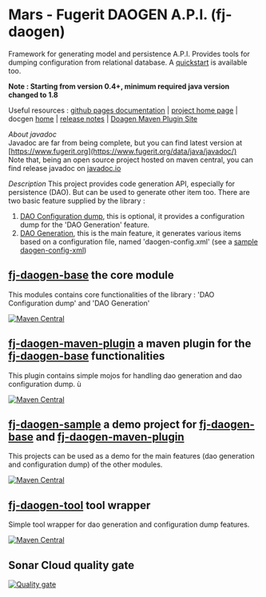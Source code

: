 # Mars - Fugerit DAOGEN A.P.I. (fj-daogen)  

Framework for generating model and persistence A.P.I.
Provides tools for dumping configuration from relational database.
A [quickstart](https://github.com/fugerit-org/fj-daogen-quickstart) is available too.

**Note : Starting from version 0.4+, minimum required java version changed to 1.8**

Useful resources : [github pages documentation](https://marsdocs.fugerit.org/) | [project home page](https://www.fugerit.org/perm/mars) | docgen [home](https://www.fugerit.org/data/java/doc/mars/index.html) | [release notes](https://www.fugerit.org/data/java/doc/mars/release-notes.html) | [Doagen Maven Plugin Site](https://docs.fugerit.org/data/java/site/fj-daogen-maven-plugin/generate-mojo.html)

*About javadoc*  
Javadoc are far from being complete, but you can find latest version at [https://www.fugerit.org](https://www.fugerit.org/data/java/javadoc/)  
Note that, being an open source project hosted on maven central, you can find release javadoc on [javadoc.io](https://javadoc.io/doc/org.fugerit.java/fj-daogen-base/)

*Description*
This project provides code generation API, especially for persistence (DAO). But can be used to generate other item too.
There are two basic feature supplied by the library : 
1. [DAO Configuration dump](docs/dao_dump.md), this is optional, it provides a configuration dump for the 'DAO Generation' feature.
2. [DAO Generation](docs/dao_gen.md), this is the main feature, it generates various items based on a configuration file, named 'daogen-config.xml' (see a [sample daogen-config-xml](fj-daogen-sample/src/main/daogen/fugerit-sample-daogen-config.xml))

## [fj-daogen-base](fj-daogen-base/README.md) the core module
This modules contains core functionalities of the library : 'DAO Configuration dump' and 'DAO Generation'

[![Maven Central](https://img.shields.io/maven-central/v/org.fugerit.java/fj-daogen-base.svg)](https://mvnrepository.com/artifact/org.fugerit.java/fj-daogen-base)

## [fj-daogen-maven-plugin](fj-daogen-maven-plugin/README.md) a maven plugin for the [fj-daogen-base](fj-daogen-base/README.md) functionalities
This plugin contains simple mojos for handling dao generation and dao configuration dump. ù

[![Maven Central](https://img.shields.io/maven-central/v/org.fugerit.java/fj-daogen-maven-plugin.svg)](https://mvnrepository.com/artifact/org.fugerit.java/fj-daogen-maven-plugin)

## [fj-daogen-sample](fj-daogen-sample/README.md) a demo project for [fj-daogen-base](fj-daogen-base/README.md) and [fj-daogen-maven-plugin](fj-daogen-maven-plugin/README.md)
This projects can be used as a demo for the main features (dao generation and configuration dump) of the other modules. 

[![Maven Central](https://img.shields.io/maven-central/v/org.fugerit.java/fj-daogen-sample.svg)](https://mvnrepository.com/artifact/org.fugerit.java/fj-daogen-sample)

## [fj-daogen-tool](fj-daogen-tool/README.md) tool wrapper
Simple tool wrapper for dao generation and configuration dump features. 

[![Maven Central](https://img.shields.io/maven-central/v/org.fugerit.java/fj-daogen-tool.svg)](https://mvnrepository.com/artifact/org.fugerit.java/fj-daogen-tool)

## Sonar Cloud quality gate

[![Quality gate](https://sonarcloud.io/api/project_badges/quality_gate?project=fugerit-org_fj-daogen)](https://sonarcloud.io/summary/new_code?id=fugerit-org_fj-daogen)
